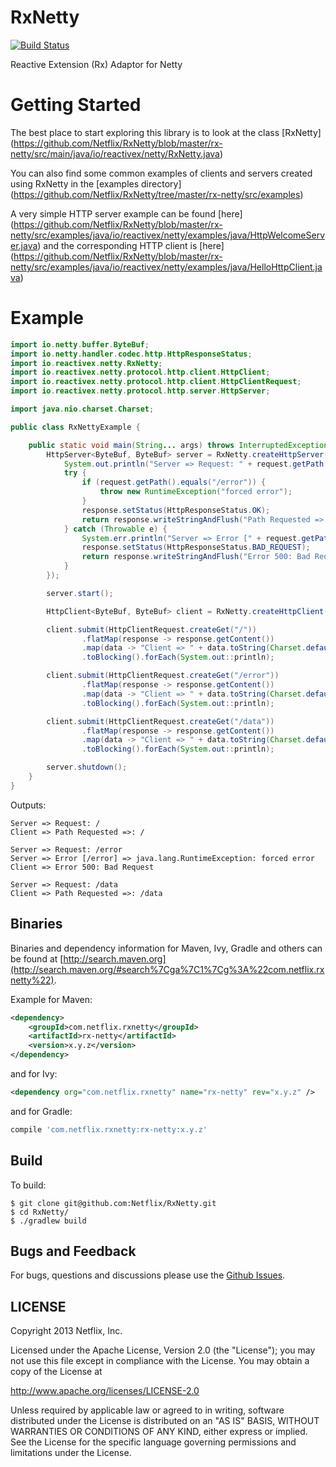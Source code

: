 RxNetty
=======
[![Build Status](https://netflixoss.ci.cloudbees.com/job/RxNetty-master/badge/icon)](https://netflixoss.ci.cloudbees.com/job/RxNetty-master/)

Reactive Extension (Rx) Adaptor for Netty

Getting Started
==========

The best place to start exploring this library is to look at the class [RxNetty] (https://github.com/Netflix/RxNetty/blob/master/rx-netty/src/main/java/io/reactivex/netty/RxNetty.java)

You can also find some common examples of clients and servers created using RxNetty in the [examples directory] (https://github.com/Netflix/RxNetty/tree/master/rx-netty/src/examples)

A very simple HTTP server example can be found [here] (https://github.com/Netflix/RxNetty/blob/master/rx-netty/src/examples/java/io/reactivex/netty/examples/java/HttpWelcomeServer.java)
and the corresponding HTTP client is [here] (https://github.com/Netflix/RxNetty/blob/master/rx-netty/src/examples/java/io/reactivex/netty/examples/java/HelloHttpClient.java)


Example
==========

```java
import io.netty.buffer.ByteBuf;
import io.netty.handler.codec.http.HttpResponseStatus;
import io.reactivex.netty.RxNetty;
import io.reactivex.netty.protocol.http.client.HttpClient;
import io.reactivex.netty.protocol.http.client.HttpClientRequest;
import io.reactivex.netty.protocol.http.server.HttpServer;

import java.nio.charset.Charset;

public class RxNettyExample {

    public static void main(String... args) throws InterruptedException {
        HttpServer<ByteBuf, ByteBuf> server = RxNetty.createHttpServer(8080, (request, response) -> {
            System.out.println("Server => Request: " + request.getPath());
            try {
                if (request.getPath().equals("/error")) {
                    throw new RuntimeException("forced error");
                }
                response.setStatus(HttpResponseStatus.OK);
                return response.writeStringAndFlush("Path Requested =>: " + request.getPath() + "\n");
            } catch (Throwable e) {
                System.err.println("Server => Error [" + request.getPath() + "] => " + e);
                response.setStatus(HttpResponseStatus.BAD_REQUEST);
                return response.writeStringAndFlush("Error 500: Bad Request\n");
            }
        });

        server.start();

        HttpClient<ByteBuf, ByteBuf> client = RxNetty.createHttpClient("localhost", 8080);

        client.submit(HttpClientRequest.createGet("/"))
                .flatMap(response -> response.getContent())
                .map(data -> "Client => " + data.toString(Charset.defaultCharset()))
                .toBlocking().forEach(System.out::println);

        client.submit(HttpClientRequest.createGet("/error"))
                .flatMap(response -> response.getContent())
                .map(data -> "Client => " + data.toString(Charset.defaultCharset()))
                .toBlocking().forEach(System.out::println);

        client.submit(HttpClientRequest.createGet("/data"))
                .flatMap(response -> response.getContent())
                .map(data -> "Client => " + data.toString(Charset.defaultCharset()))
                .toBlocking().forEach(System.out::println);

        server.shutdown();
    }
}
```

Outputs:

```
Server => Request: /
Client => Path Requested =>: /

Server => Request: /error
Server => Error [/error] => java.lang.RuntimeException: forced error
Client => Error 500: Bad Request

Server => Request: /data
Client => Path Requested =>: /data
```


## Binaries

Binaries and dependency information for Maven, Ivy, Gradle and others can be found at [http://search.maven.org](http://search.maven.org/#search%7Cga%7C1%7Cg%3A%22com.netflix.rxnetty%22).

Example for Maven:

```xml
<dependency>
    <groupId>com.netflix.rxnetty</groupId>
    <artifactId>rx-netty</artifactId>
    <version>x.y.z</version>
</dependency>
```
and for Ivy:

```xml
<dependency org="com.netflix.rxnetty" name="rx-netty" rev="x.y.z" />
```
and for Gradle:

```groovy
compile 'com.netflix.rxnetty:rx-netty:x.y.z'
```

## Build

To build:

```
$ git clone git@github.com:Netflix/RxNetty.git
$ cd RxNetty/
$ ./gradlew build
```


## Bugs and Feedback

For bugs, questions and discussions please use the [Github Issues](https://github.com/Netflix/RxNetty/issues).

 
## LICENSE

Copyright 2013 Netflix, Inc.

Licensed under the Apache License, Version 2.0 (the "License");
you may not use this file except in compliance with the License.
You may obtain a copy of the License at

<http://www.apache.org/licenses/LICENSE-2.0>

Unless required by applicable law or agreed to in writing, software
distributed under the License is distributed on an "AS IS" BASIS,
WITHOUT WARRANTIES OR CONDITIONS OF ANY KIND, either express or implied.
See the License for the specific language governing permissions and
limitations under the License.
